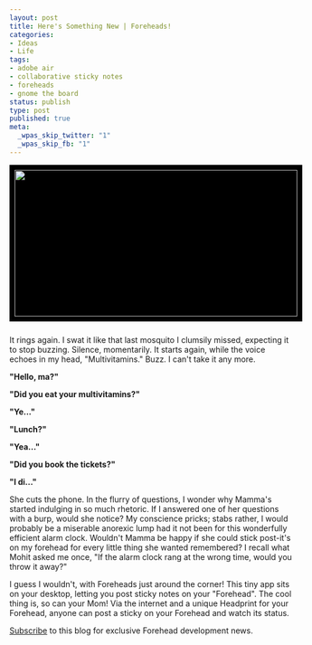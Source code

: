 ```yaml
--- 
layout: post
title: Here's Something New | Foreheads!
categories: 
- Ideas
- Life
tags: 
- adobe air
- collaborative sticky notes
- foreheads
- gnome the board
status: publish
type: post
published: true
meta: 
  _wpas_skip_twitter: "1"
  _wpas_skip_fb: "1"
---
```

<p style="text-align:center;"><img class="aligncenter size-full wp-image-135" style="border:1px solid black;margin-bottom:10px;background-color:#000000;padding:8px;" title="foreheads_trailer_1" src="http://halfclosed.files.wordpress.com/2009/11/foreheads_trailer_11.jpg" alt="" width="500" height="259" /></p>
<p>It rings again. I swat it like that last mosquito I clumsily missed, expecting it to stop buzzing. Silence, momentarily. It starts again, while the voice echoes in my head, "Multivitamins." Buzz. I can't take it any more.<strong></strong></p>
<p><strong>"Hello, ma?"</strong></p>
<p><strong>"Did you eat your multivitamins?"</strong></p>
<p><strong>"Ye..."</strong></p>
<p><strong>"Lunch?"</strong></p>
<p><strong>"Yea..."</strong></p>
<p><strong>"Did you book the tickets?"</strong></p>
<p><strong>"I di..."</strong></p>
<p>She cuts the phone. In the flurry of questions, I wonder why Mamma's started indulging in so much rhetoric. If I answered one of her questions with a burp, would she notice? My conscience pricks; stabs rather, I would probably be a miserable anorexic lump had it not been for this wonderfully efficient alarm clock. Wouldn't Mamma be happy if she could stick post-it's on my forehead for every little thing she wanted remembered? I recall what Mohit asked me once, "If the alarm clock rang at the wrong time, would you throw it away?"</p>
<p>I guess I wouldn't, with Foreheads just around the corner! This tiny app sits on your desktop, letting you post sticky notes on your "Forehead". The cool thing is, so can your Mom! Via the internet and a unique Headprint for your Forehead, anyone can post a sticky on your Forehead and watch its status.</p>
<p style="text-align:left;"><a href="http://halfclosed.wordpress.com/feed/" target="_blank">Subscribe</a> to this blog for exclusive Forehead development news.</p>
